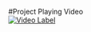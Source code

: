 #Project Playing Video<br/>
[![Video Label](http://img.youtube.com/vi/uLR1RNqJ1Mw/0.jpg)](https://youtu.be/srefF-LAV3c)

